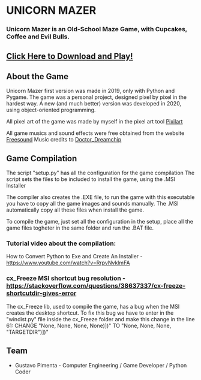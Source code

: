 # UNICORN MAZER

### Unicorn Mazer is an Old-School Maze Game, with Cupcakes, Coffee and Evil Bulls.


## [Click Here to Download and Play!](https://gustavo-pimenta.itch.io/unicorn-mazer)

## About the Game 

Unicorn Mazer first version was made in 2019, only with Python and Pygame.
The game was a personal project, designed pixel by pixel in the hardest way.
A new (and much better) version was developed in 2020, using object-oriented programming. 

All pixel art of the game was made by myself in the pixel art tool [Pixilart](https://www.pixilart.com/)

All game musics and sound effects were free obtained from the website [Freesound](https://freesound.org/)
Music credits to [Doctor_Dreamchip](https://freesound.org/people/Doctor_Dreamchip/)


## Game Compilation

The script "setup.py" has all the configuration for the game compilation
The script sets the files to be included to install the game, using the .MSI Installer

The compiler also creates the .EXE file, to run the game with this executable you have to copy all the game images and sounds manually. The .MSI 
automatically copy all these files when install the game.

To compile the game, just set all the configuration in the setup, place all the game files togheter in the same folder and run the .BAT file.

### Tutorial video about the compilation:
How to Convert Python to Exe and Create An Installer - https://www.youtube.com/watch?v=RrpvNvklmFA

### cx_Freeze MSI shortcut bug resolution - https://stackoverflow.com/questions/38637337/cx-freeze-shortcutdir-gives-error
The cx_Freeze lib, used to compile the game, has a bug when the MSI creates the desktop shortcut.
To fix this bug we have to enter in the "windist.py" file inside the cx_Freeze folder and make this change in the line 61:
CHANGE "None, None, None, None)])" TO "None, None, None, "TARGETDIR")])"


## Team

* Gustavo Pimenta - Computer Engineering / Game Developer / Python Coder 



